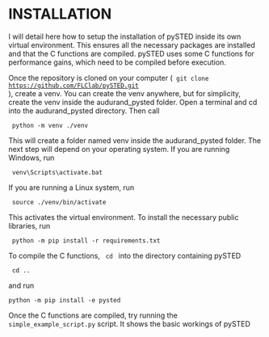 # INSTALLATION

<p> I will detail here how to setup the installation of pySTED inside its own virtual environment. This ensures all the
necessary packages are installed and that the C functions are compiled. pySTED uses some C functions for performance 
gains, which need to be compiled before execution. 

Once the repository is cloned on your computer (<code> git clone https://github.com/FLClab/pySTED.git </code>),
create a venv. You can create the venv anywhere, but for simplicity, create the venv inside the audurand_pysted folder.
Open a terminal and cd into the audurand_pysted directory. Then call

<code> python -m venv ./venv </code>

This will create a folder named venv inside the audurand_pysted folder. The next step will depend on your operating
system. If you are running Windows, run

<code> venv\Scripts\activate.bat </code>

If you are running a Linux system, run

<code> source ./venv/bin/activate </code>

This activates the virtual environment. To install the necessary public libraries, run

<code> python -m pip install -r requirements.txt </code>

To compile the C functions, <code> cd </code> into the directory containing pySTED </p>

<code> cd .. </code>

and run

<code>python -m pip install -e pysted </code>

</p>

<p> Once the C functions are compiled, try running the <code>simple_example_script.py</code> script. It shows the basic workings of pySTED</p>
